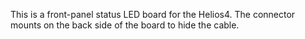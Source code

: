 This is a front-panel status LED board for the Helios4.   The connector mounts on the back side of the board to hide the cable. 
